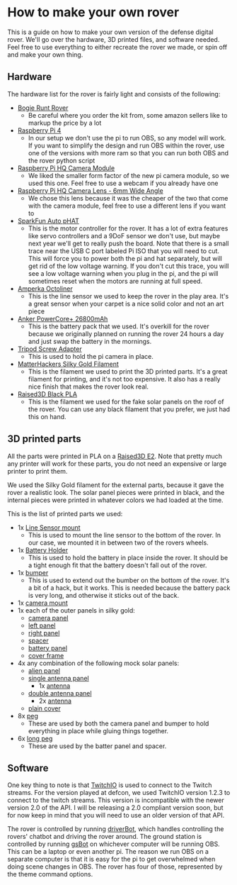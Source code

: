 # How to make your own rover

This is a guide on how to make your own version of the defense digital rover.  We'll go over the hardware, 3D printed files, and software needed.  Feel free to use everything to either recreate the rover we made, or spin off and make your own thing.  

## Hardware

The hardware list for the rover is fairly light and consists of the following:

* [Bogie Runt Rover](https://www.servocity.com/bogie-runt-rover/)
  * Be careful where you order the kit from, some amazon sellers like to markup the price by a lot
* [Raspberry Pi 4](https://www.sparkfun.com/products/15447)
  * In our setup we don't use the pi to run OBS, so any model will work.  If you want to simplify the design and run OBS within the rover, use one of the versions with more ram so that you can run both OBS and the rover python script
* [Raspberry Pi HQ Camera Module](https://www.sparkfun.com/products/16760)
  * We liked the smaller form factor of the new pi camera module, so we used this one.  Feel free to use a webcam if you already have one
* [Raspberry Pi HQ Camera Lens - 6mm Wide Angle](https://www.sparkfun.com/products/16762)
  * We chose this lens because it was the cheaper of the two that come with the camera module, feel free to use a different lens if you want to
* [SparkFun Auto pHAT](https://www.sparkfun.com/products/16328)
  * This is the motor controller for the rover.  It has a lot of extra features like servo controllers and a 9DoF sensor we don't use, but maybe next year we'll get to really push the board.  Note that there is a small trace near the USB C port labeled Pi ISO that you will need to cut.  This will force you to power both the pi and hat separately, but will get rid of the low voltage warning.  If you don't cut this trace, you will see a low voltage warning when you plug in the pi, and the pi will sometimes reset when the motors are running at full speed.
* [Amperka Octoliner](https://www.amazon.com/gp/product/B081P833RK)
  * This is the line sensor we used to keep the rover in the play area.  It's a great sensor when your carpet is a nice solid color and not an art piece
* [Anker PowerCore+ 26800mAh](https://www.amazon.com/gp/product/B07XRJZXKY)
  * This is the battery pack that we used.  It's overkill for the rover because we originally planned on running the rover 24 hours a day and just swap the battery in the mornings.  
* [Tripod Screw Adapter](https://www.amazon.com/gp/product/B079BNWB6K)
  * This is used to hold the pi camera in place.  
* [MatterHackers Silky Gold Filament](https://www.matterhackers.com/store/l/silky-gold-mh-build-series-pla-filament-175mm-1kg/sk/MAQNPYVJ)
  * This is the filament we used to print the 3D printed parts.  It's a great filament for printing, and it's not too expensive.  It also has a really nice finish that makes the rover look real.  
* [Raised3D Black PLA](https://www.matterhackers.com/store/l/raise3d-premium-pla-filament-175mm-1kg/sk/MQ39QDEN)
  * This is the filament we used for the fake solar panels on the roof of the rover.  You can use any black filament that you prefer, we just had this on hand.  

## 3D printed parts

All the parts were printed in PLA on a [Raised3D E2](https://www.raise3d.com/products/e2/).  Note that pretty much any printer will work for these parts, you do not need an expensive or large printer to print them.  

We used the Silky Gold filament for the external parts, because it gave the rover a realistic look.  The solar panel pieces were printed in black, and the internal pieces were printed in whatever colors we had loaded at the time.  

This is the list of printed parts we used:

* 1x [Line Sensor mount](./3dFiles/bar.stl)
  * This is used to mount the line sensor to the bottom of the rover.  In our case, we mounted it in between two of the rovers wheels. 
* 1x [Battery Holder](./3dFiles/batteryHolder.stl)
  * This is used to hold the battery in place inside the rover.  It should be a tight enough fit that the battery doesn't fall out of the rover.
* 1x [bumper](./3dFiles/bumper.stl)
  * This is used to extend out the bumber on the bottom of the rover.  It's a bit of a hack, but it works.  This is needed because the battery pack is very long, and otherwise it sticks out of the back.  
* 1x [camera mount](./3dFiles/cameraMount.stl)
* 1x each of the outer panels in silky gold:
  * [camera panel](./3dFiles/cameraPanel.stl)
  * [left panel](./3dFiles/leftPanel.stl)
  * [right panel](./3dFiles/rightPanel.stl)
  * [spacer](./3dFiles/spacer.stl)
  * [battery panel](./3dFiles/end.stl)
  * [cover frame](./3dFiles/coverFrame.stl)
* 4x any combination of the following mock solar panels:
  * [alien panel](./3dFiles/cover-coverAlien.stl)
  * [single antenna panel](./3dFiles/cover-coverAntSingle.stl)
    * 1x [antenna](./3dFiles/cover-antenna120.stl)
  * [double antenna panel](./3dFiles/cover-coverAnt.stl)
    * 2x [antenna](./3dFiles/cover-antenna120.stl)
  * [plain cover](./3dFiles/cover-plain.stl)
* 8x [peg](./3dFiles/peg.stl)
  * These are used by both the camera panel and bumper to hold everything in place while gluing things together.
* 6x [long peg](./3dFiles/longPeg.stl)
  * These are used by the batter panel and spacer.

## Software

One key thing to note is that [TwitchIO](https://github.com/TwitchIO/TwitchIO) is used to connect to the Twitch streams.  For the version played at defcon, we used TwitchIO version 1.2.3 to connect to the twitch streams.  This version is incompatible with the newer version 2.0 of the API.  I will be releasing a 2.0 compliant version soon, but for now keep in mind that you will need to use an older version of that API.  

The rover is controlled by running [driverBot](./sourceCode/driverBot.py), which handles controlling the rovers' chatbot and driving the rover around.  The ground station is controlled by running [gsBot](./sourceCode/gsBot.py) on whichever computer will be running OBS.  This can be a laptop or even another pi.  The reason we run OBS on a separate computer is that it is easy for the pi to get overwhelmed when doing scene changes in OBS.  The rover has four of those, represented by the theme command options.  
